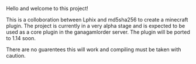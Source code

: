 Hello and welcome to this project!

This is a colloboration between Lphix and md5sha256 to create a minecraft plugin. 
The project is currently in a very alpha stage and is expected to be used as a core plugin in the ganagamlorder server. The plugin will be ported to 1.14 soon.


There are no guarentees this will work and compiling must be taken with caution.
